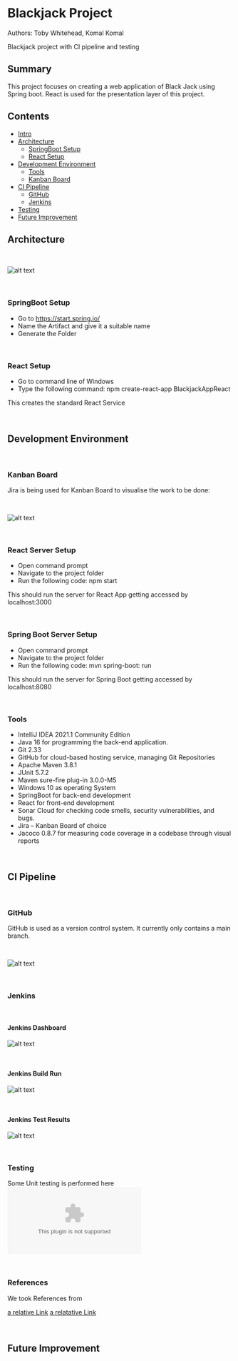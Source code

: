 # Blackjack Project
Authors: Toby Whitehead, Komal Komal

Blackjack project with CI pipeline and testing

## Summary

This project focuses on creating a web application of Black Jack 
using Spring boot. React is used for the presentation layer of this 
project.

## Contents

* [Intro](#Blackjack-Project)
* [Architecture](#Architecture)
  * [SpringBoot Setup](#SpringBoot-Setup)
  * [React Setup](#React-Setup)
* [Development Environment](#Development-Environment)
  * [Tools](#Tools)
  * [Kanban Board](#Kanban-Board)
* [CI Pipeline](#CI-Pipeline)
  * [GitHub](#GitHub)
  * [Jenkins](#Jenkins)
* [Testing](#Testing)
* [Future Improvement](#Future-Improvement)

## Architecture
<br/>

![alt text](./READMEFiles/Architecture.jpg)

<br/>

### SpringBoot Setup

* Go to https://start.spring.io/
* Name the Artifact and give it a suitable name
* Generate the Folder

<br/>

### React Setup

* Go to command line of Windows
* Type the following command:
npm create-react-app BlackjackAppReact

This creates the standard React Service

<br/>

## Development Environment

<br/>

### Kanban Board

Jira is being used for Kanban Board to visualise the work to be done:

<br/>

![alt text](https://github.com/TSI-Koby/BlackjackProject/blob/main/READMEFiles/JiraKanbanBoard.PNG)

<br/>

### React Server Setup

* Open command prompt
* Navigate to the project folder
* Run the following code: npm start
 
This should run the server for React App getting accessed by localhost:3000

<br/>

### Spring Boot Server Setup

* Open command prompt
* Navigate to the project folder
* Run the following code: mvn spring-boot: run
  
This should run the server for Spring Boot getting accessed by localhost:8080

<br/>

### Tools

* IntelliJ IDEA 2021.1 Community Edition
* Java 16 for programming the back-end application.
* Git 2.33
* GitHub for cloud-based hosting service, managing Git Repositories
* Apache Maven 3.8.1
* JUnit 5.7.2
* Maven sure-fire plug-in 3.0.0-M5
* Windows 10 as operating System
* SpringBoot for back-end development
* React for front-end development
* Sonar Cloud for checking code smells, security vulnerabilities, and bugs.
* Jira – Kanban Board of choice
* Jacoco 0.8.7 for measuring code coverage in a codebase through visual reports

<br/>

## CI Pipeline

<br/>

### GitHub

GitHub is used as a version control system. It currently only
contains a main branch.

<br/>

![alt text](./READMEFiles/Github.png)

<br/>

### Jenkins

<br/>

#### Jenkins Dashboard

![alt text](./READMEFiles/Jenkins.png)

<br/>

#### Jenkins Build Run

![alt text](./READMEFiles/JenkinsBuild.png)

<br/>

#### Jenkins Test Results

![alt text](./READMEFiles/JenkinsTestResults.png)

<br/>

### Testing

Some Unit testing is performed here
![alt text](./READMEFiles/BlackjackUnitTesting.xlsx)

<br/>

### References

We took References from 

[a relative  Link](https://github.com/GarethDavisDWG/ReactDemo)
[a relatative Link](https://github.com/HiredMark/OneCleverHorseo)

<br/>

## Future Improvement
<!---
Insert future improvement section
-->
